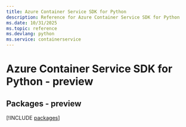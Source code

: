 ```yaml
---
title: Azure Container Service SDK for Python
description: Reference for Azure Container Service SDK for Python
ms.date: 10/31/2025
ms.topic: reference
ms.devlang: python
ms.service: containerservice
---
```

# Azure Container Service SDK for Python - preview
## Packages - preview
[!INCLUDE [packages](container-service-index.md)]